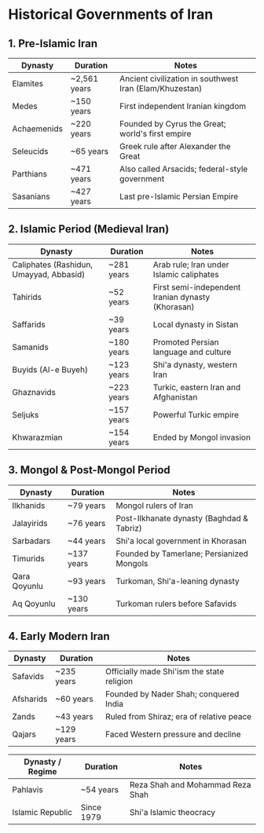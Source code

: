 
# Historical Governments of Iran


## 1. Pre-Islamic Iran

| Dynasty     | Duration      | Notes                                                   |
| ----------- | ------------- | ------------------------------------------------------- |
| Elamites    | \~2,561 years | Ancient civilization in southwest Iran (Elam/Khuzestan) |
| Medes       | \~150 years   | First independent Iranian kingdom                       |
| Achaemenids | \~220 years   | Founded by Cyrus the Great; world's first empire        |
| Seleucids   | \~65 years    | Greek rule after Alexander the Great                    |
| Parthians   | \~471 years   | Also called Arsacids; federal-style government          |
| Sasanians   | \~427 years   | Last pre-Islamic Persian Empire                         |



## 2. Islamic Period (Medieval Iran)

| Dynasty                                 | Duration    | Notes                                             |
| --------------------------------------- | ----------- | ------------------------------------------------- |
| Caliphates (Rashidun, Umayyad, Abbasid) | \~281 years | Arab rule; Iran under Islamic caliphates          |
| Tahirids                                | \~52 years  | First semi-independent Iranian dynasty (Khorasan) |
| Saffarids                               | \~39 years  | Local dynasty in Sistan                           |
| Samanids                                | \~180 years | Promoted Persian language and culture             |
| Buyids (Al-e Buyeh)                     | \~123 years | Shi'a dynasty, western Iran                       |
| Ghaznavids                              | \~223 years | Turkic, eastern Iran and Afghanistan              |
| Seljuks                                 | \~157 years | Powerful Turkic empire                            |
| Khwarazmian                             | \~154 years | Ended by Mongol invasion                          |


## 3. Mongol & Post-Mongol Period

| Dynasty      | Duration    | Notes                                     |
| ------------ | ----------- | ----------------------------------------- |
| Ilkhanids    | \~79 years  | Mongol rulers of Iran                     |
| Jalayirids   | \~76 years  | Post-Ilkhanate dynasty (Baghdad & Tabriz) |
| Sarbadars    | \~44 years  | Shi'a local government in Khorasan        |
| Timurids     | \~137 years | Founded by Tamerlane; Persianized Mongols |
| Qara Qoyunlu | \~93 years  | Turkoman, Shi'a-leaning dynasty           |
| Aq Qoyunlu   | \~130 years | Turkoman rulers before Safavids           |


## 4. Early Modern Iran

| Dynasty   | Duration    | Notes                                      |
| --------- | ----------- | ------------------------------------------ |
| Safavids  | \~235 years | Officially made Shi'ism the state religion |
| Afsharids | \~60 years  | Founded by Nader Shah; conquered India     |
| Zands     | \~43 years  | Ruled from Shiraz; era of relative peace   |
| Qajars    | \~129 years | Faced Western pressure and decline         |


| Dynasty / Regime | Duration   | Notes                            |
| ---------------- | ---------- | -------------------------------- |
| Pahlavis         | \~54 years | Reza Shah and Mohammad Reza Shah |
| Islamic Republic | Since 1979 | Shi'a Islamic theocracy          |
